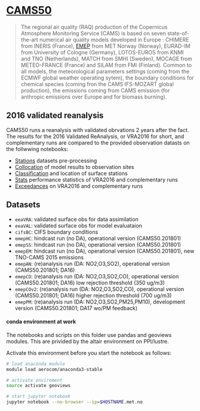 # [CAMS50][cams50]

> The regional air quality (RAQ) production of the Copernicus Atmosphere Monitoring Service (CAMS) is based on seven state-of-the-art numerical air quality models developed in Europe : CHIMERE from INERIS (France), [EMEP][emepctm] from MET Norway (Norway), EURAD-IM from University of Cologne (Germany), LOTOS-EUROS from KNMI and TNO (Netherlands), MATCH from SMHI (Sweden), MOCAGE from METEO-FRANCE (France) and SILAM from FMI (Finland). Common to all models, the meteorological parameters settings (coming from the ECMWF global weather operating sytem), the boundary conditions for chemical species (coming fron the CAMS IFS-MOZART global production), the emissions coming from CAMS emission (for anthropic emissions over Europe and for biomass burning).

[cams50]: http://www.regional.atmosphere.copernicus.eu
[emepctm]: https://github.com/metno/emep-ctm

## 2016 validated reanalysis

CAMS50 runs a reanalysis with validated obrvations 2 years after the fact.
The results for the 2016 Validated ReAnalysis, or VRA2016 for short,
and complementary runs are compared to the provided observation datasts
on the follwwing notebooks:

- [Stations](stations.ipynb) datasets pre-processing
- [Collocation](collocation.ipynb) of model results to observation sites
- [Classification](classification.ipynb) and location of surface stations
- [Stats](stats.ipynb) performance statistics of VRA2016 and complementary runs
- [Exceedances](exceedances.ipynb) on VRA2016 and complementary runs

## Datasets
- `eeaVRA`: validated surface obs for data assimilation
- `eeaVAL`: validated surface obs for model evaluataion
- `cifsBC`: CIFS boundary conditions
- `emepHC`: hindcast run (no DA), operational version (CAMS50.201801)
- `emepSS`: hindcast run (no DA), operational version (CAMS50.201801)
- `emepEM`: hindcast run (no DA), operational version (CAMS50.201801), new TNO-CAMS 2015 emissions
- `emepAN`: (re)analysis run (DA: NO2,O3,SO2), operational version (CAMS50.201801; DA16)
- `emepCO`: (re)analysis run (DA: NO2,O3,SO2,CO), operational version (CAMS50.201801; DA16) low rejection threshold (350 ug/m3)
- `emepCOv2`: (re)analysis run (DA: NO2,O3,SO2,CO), operational version (CAMS50.201801; DA16) higher rejection threshold (700 ug/m3)
- `emepPM`: (re)analysis run (DA: NO2,O3,SO2,PM25,PM10), development version (CAMS50.201801; DA17 wo/PM feedback)

#### conda environment at work
The notebooks and scripts on this folder use pandas and geoviews modules.
This are privided by the altair environment on PPI/lustre.

Activate this environment before you start the notebook as follows:
```bash
# load anaconda module
module load aerocom/anaconda3-stable

# activate enviroment
source activate geoviews

# start jupyter notebook
jupyter notebook --no-browser --ip=$HOSTNAME.met.no
```
